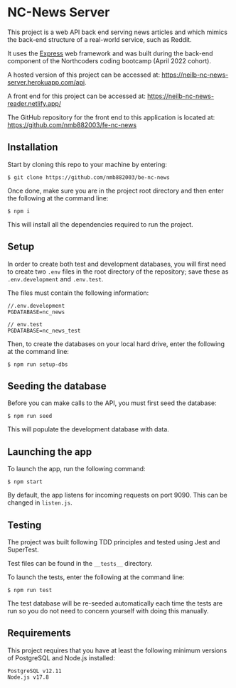 # NC-News Server

This project is a web API back end serving news articles and which mimics the back-end structure of a real-world service, such as Reddit.

It uses the [Express](https://expressjs.com/) web framework and was built during the back-end component of the Northcoders coding bootcamp (April 2022 cohort). 

A hosted version of this project can be accessed at: https://neilb-nc-news-server.herokuapp.com/api.

A front end for this project can be accessed at: https://neilb-nc-news-reader.netlify.app/

The GitHub repository for the front end to this application is located at: https://github.com/nmb882003/fe-nc-news

## Installation

Start by cloning this repo to your machine by entering:
```
$ git clone https://github.com/nmb882003/be-nc-news
``` 
Once done, make sure you are in the project root directory and then enter the following at the command line: 
```
$ npm i 
```
This will install all the dependencies required to run the project.  

## Setup

In order to create both test and development databases, you will first need to create two `.env` files in the root directory of the repository; save these as `.env.development` and `.env.test`.

The files must contain the following information:

```
//.env.development
PGDATABASE=nc_news

// env.test
PGDATABASE=nc_news_test
```
Then, to create the databases on your local hard drive, enter the following at the command line:
```
$ npm run setup-dbs
```

## Seeding the database

Before you can make calls to the API, you must first seed the database: 
```
$ npm run seed
```
This will populate the development database with data.

## Launching the app

To launch the app, run the following command:  
```
$ npm start
```

By default, the app listens for incoming requests on port 9090. This can be changed in `listen.js`.

## Testing

The project was built following TDD principles and tested using Jest and SuperTest. 

Test files can be found in the `__tests__` directory.

To launch the tests, enter the following at the command line:
```
$ npm run test
```

The test database will be re-seeded automatically each time the tests are run so you do not need to concern yourself with doing this manually. 

## Requirements

This project requires that you have at least the following minimum versions of PostgreSQL and Node.js installed:

```
PostgreSQL v12.11
Node.js v17.8
```